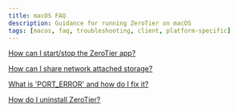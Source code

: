 ```yaml
---
title: macOS FAQ
description: Guidance for running ZeroTier on macOS
tags: [macos, faq, troubleshooting, client, platform-specific]
---
```


[How can I start/stop the ZeroTier app?](/faq/macos-applaunch)

[How can I share network attached storage?](/faq/macos-nas)

[What is 'PORT_ERROR' and how do I fix it?](/faq/macos-porterror)

[How do I uninstall ZeroTier?](/faq/macos-uninstall)
